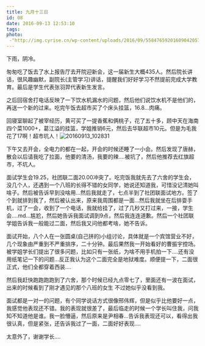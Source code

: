 ```yaml
---
title: 九月十三日
id: 08
date: 2016-09-13 12:53:10
tags:
photo:
 -"http://img.cyrise.cn/wp-content/uploads/2016/09/5584765920160904205700069_440.jpg"
---
```


下雨，阴冷。

匆匆吃了饭去了水上报告厅去开院迎新会，这一届新生大概435人。然后院长讲话，很风趣幽默，副院长(主管学习)讲话，提醒我们好好学习不然提前完成大学教育。最后是学生代表张羽羿代表新生发言。

之后回宿舍打电话反映了一下饮水机漏水的问题，然后他们说饮水机不是他们的，再送一个新的过来。吃完午饭去超市买了个床头挂篮，16.8...肉痛。

回寝室聊起了被宰经历，黄可买了一提香蕉和俩桃子，花了五十多，顾中天在海南四个菜1000+，葛江溢的挂篮，学姐推销6元，然后去华联超市10元。但是为毛我花了17啊！超市坑人！![20160913_102831](http://img.cyrise.cn/wp-content/uploads/2016/09/20160913_102831.jpg)

下午又去开会，全电力的都在一起，开会的时候还睡了一小会。然后发现了唐赫，散会以后请我吃了拉面，他要的清汤，我要的辣....被坑了，然后他推荐去红旗超市，不坑人。

面试学生会19.25，社团联二面20.00冲突了。吃完饭我就先去了六舍的学生会，没几个人，还遇到一个八班的长得不错的女同学，她说还知道我，可惜没记清她叫啥子。然后被告诉早到没啥用...然后我就走了，七点半到了社团联面试地方。签了个到就排到我了，然后被认出来，原来我周围都是一面...然后我就坐在后排耍手机，过了一会，收到了一个电话，我就给挂了，过了几秒又打过来，一接，学生会....md...尴尬，然后她告诉我面试调到9点，然后我连连道歉。然后一个社团联学姐告诉我一般能过二面，然后我又问他都考啥，她不告诉。

面试开始，八个人在一张圆桌(自己拼的)小组讨论，具体就是一个宾馆营业不好，几个现象由严重到不严重排序，二十分钟。最后果然我一开始看好的曹振宇控场。被学姐学长们提出了很多问题，比如只有一张纸，为啥不用手机拍一下....还有没用纸笔记一下的问题...反正我认为这个二面完全是地狱难度。顺便提一下，二面很正式，他们全都穿着西装....

然后我赶快跑跑跑跑到了六舍，那个时候已经九点零七了，里面还有一波在面试，出来的时候看到了刚才遇见的那个八班的女生 不过她似乎没看到我。

面试都是一对一的问题，有个同学说话方式很像邢伟辉，但是似乎比他要好一点，我感觉他表现还不错。我的表现就很差了，最后临走的时候一个学长叫住我，问我知不知道他是谁。我一脸懵逼，然后原来是尹相春...告诉我表现还可以，看得出我很认真，但是紧张，还告诉我过了一面，二面好好表现....

太意外了，谢谢学长....
